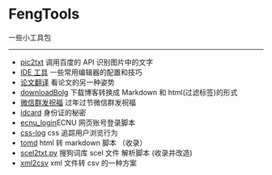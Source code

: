 # FengTools

一些小工具包

---

- [pic2txt](/pic2txt) 调用百度的 API 识别图片中的文字
- [IDE 工具](/IDE工具) 一些常用编辑器的配置和技巧
- [论文翻译](/论文翻译) 看论文的另一种姿势
- [downloadBolg](/downBolg) 下载博客转换成 Markdown 和 html(过滤标签)的形式
- [微信群发祝福](/微信群发祝福) 过年过节微信群发祝福
- [idcard](/idcard) 身份证的秘密
- [ecnu_login](/ecnu_login)ECNU 网页账号登录脚本
- [css-log](/css-log) css 追踪用户浏览行为
- [tomd](/tomd) html 转 markdown 脚本 （收录）
- [scel2txt.py](/scel2txt.py) 搜狗词库 scel 文件 解析脚本 (收录并改造)
- [xml2csv](/xml2csv) xml 文件转 csv 的一种方案
